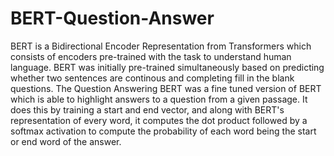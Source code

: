 # BERT-Question-Answer
BERT is a Bidirectional Encoder Representation from Transformers which consists of encoders pre-trained with the task to understand human language. BERT was initially pre-trained simultaneously based on predicting whether two sentences are continous and completing fill in the blank questions. The Question Answering BERT was a fine tuned version of BERT which is able to highlight answers to a question from a given passage. It does this by training a start and end vector, and along with BERT's representation of every word, it computes the dot product followed by a softmax activation to compute the probability of each word being the start or end word of the answer. 
